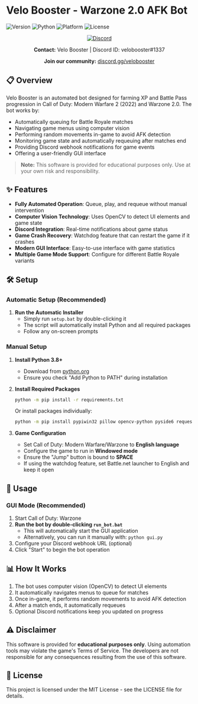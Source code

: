 # Velo Booster - Warzone 2.0 AFK Bot

![Version](https://img.shields.io/badge/version-1.0.0-blue)
![Python](https://img.shields.io/badge/python-3.8%2B-brightgreen)
![Platform](https://img.shields.io/badge/platform-Windows-lightgrey)
![License](https://img.shields.io/badge/license-MIT-green)

<div align="center">

[![Discord](https://img.shields.io/badge/Discord-%235865F2.svg?style=for-the-badge&logo=discord&logoColor=white)](https://discord.gg/velobooster)

**Contact:** Velo Booster | Discord ID: velobooster#1337

**Join our community:** [discord.gg/velobooster](https://discord.gg/velobooster)

</div>

## 📋 Overview

Velo Booster is an automated bot designed for farming XP and Battle Pass progression in Call of Duty: Modern Warfare 2 (2022) and Warzone 2.0. The bot works by:

- Automatically queuing for Battle Royale matches
- Navigating game menus using computer vision
- Performing random movements in-game to avoid AFK detection
- Monitoring game state and automatically requeuing after matches end
- Providing Discord webhook notifications for game events
- Offering a user-friendly GUI interface

> **Note:** This software is provided for educational purposes only. Use at your own risk and responsibility.

## ✨ Features

- **Fully Automated Operation**: Queue, play, and requeue without manual intervention
- **Computer Vision Technology**: Uses OpenCV to detect UI elements and game state
- **Discord Integration**: Real-time notifications about game status
- **Game Crash Recovery**: Watchdog feature that can restart the game if it crashes
- **Modern GUI Interface**: Easy-to-use interface with game statistics
- **Multiple Game Mode Support**: Configure for different Battle Royale variants

## 🛠️ Setup

### Automatic Setup (Recommended)

1. **Run the Automatic Installer**
   - Simply run `setup.bat` by double-clicking it
   - The script will automatically install Python and all required packages
   - Follow any on-screen prompts

### Manual Setup

1. **Install Python 3.8+**
   - Download from [python.org](https://www.python.org/downloads/)
   - Ensure you check "Add Python to PATH" during installation

2. **Install Required Packages**
   ```bash
   python -m pip install -r requirements.txt
   ```
   Or install packages individually:
   ```bash
   python -m pip install pypiwin32 pillow opencv-python pyside6 requests numpy
   ```

3. **Game Configuration**
   - Set Call of Duty: Modern Warfare/Warzone to **English language**
   - Configure the game to run in **Windowed mode**
   - Ensure the "Jump" button is bound to **SPACE**
   - If using the watchdog feature, set Battle.net launcher to English and keep it open

## 🚀 Usage

### GUI Mode (Recommended)

1. Start Call of Duty: Warzone
2. **Run the bot by double-clicking `run_bot.bat`**
   - This will automatically start the GUI application
   - Alternatively, you can run it manually with: `python gui.py`
3. Configure your Discord webhook URL (optional)
4. Click "Start" to begin the bot operation

## 📊 How It Works

1. The bot uses computer vision (OpenCV) to detect UI elements
2. It automatically navigates menus to queue for matches
3. Once in-game, it performs random movements to avoid AFK detection
4. After a match ends, it automatically requeues
5. Optional Discord notifications keep you updated on progress

## ⚠️ Disclaimer

This software is provided for **educational purposes only**. Using automation tools may violate the game's Terms of Service. The developers are not responsible for any consequences resulting from the use of this software.

## 📝 License

This project is licensed under the MIT License - see the LICENSE file for details.
